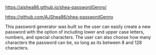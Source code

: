 

https://ajshea86.github.io/shea-passwordGenny/


https://github.com/AJShea86/shea-passwordGenny


This password generator was built so the user can easily create a new password with the option of including lower and upper case letters, numbers, and special characters. The user can also choose how many characters the password can be, so long as its between 8 and 128 characters.


